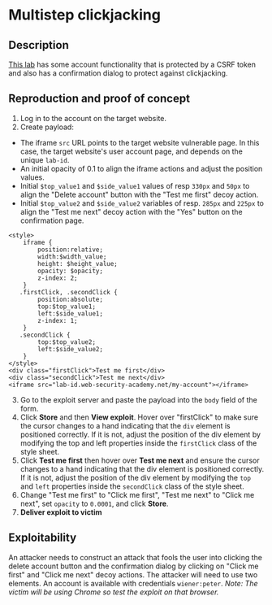 # Multistep clickjacking

## Description

[This lab](https://portswigger.net/web-security/clickjacking/lab-multistep) has some account functionality that is protected by a CSRF token and also has a confirmation dialog to protect against clickjacking.

## Reproduction and proof of concept

1. Log in to the account on the target website.
2. Create payload:

* The iframe `src` URL points to the target website vulnerable page. In this case, the target website's user account page, and depends on the unique `lab-id`.
* An initial opacity of 0.1 to align the iframe actions and adjust the position values.
* Initial `$top_value1` and `$side_value1` values of resp `330px` and `50px` to align the "Delete account" button with the "Test me first" decoy action.
* Initial `$top_value2` and `$side_value2` variables of resp. `285px` and `225px` to align the "Test me next" decoy action with the "Yes" button on the confirmation page. 

```text
<style>
	iframe {
		position:relative;
		width:$width_value;
		height: $height_value;
		opacity: $opacity;
		z-index: 2;
	}
   .firstClick, .secondClick {
		position:absolute;
		top:$top_value1;
		left:$side_value1;
		z-index: 1;
	}
   .secondClick {
		top:$top_value2;
		left:$side_value2;
	}
</style>
<div class="firstClick">Test me first</div>
<div class="secondClick">Test me next</div>
<iframe src="lab-id.web-security-academy.net/my-account"></iframe>
```

3. Go to the exploit server and paste the payload into the `body` field of the form.
4. Click **Store** and then **View exploit**. Hover over "firstClick" to make sure the cursor changes to a hand indicating that the `div` element is positioned correctly. If it is not, adjust the position of the div element by modifying the top and left properties inside the `firstClick` class of the style sheet. 
5. Click **Test me first** then hover over **Test me next** and ensure the cursor changes to a hand indicating that the div element is positioned correctly. If it is not, adjust the position of the div element by modifying the `top` and `left` properties inside the `secondClick` class of the style sheet. 
5. Change "Test me first" to "Click me first", "Test me next" to "Click me next", set `opacity` to `0.0001`, and click **Store**.
6. **Deliver exploit to victim**

## Exploitability

An attacker needs to construct an attack that fools the user into clicking the delete account button and the confirmation dialog by clicking on "Click me first" and "Click me next" decoy actions. The attacker will need to use two elements. An account is available with credentials `wiener:peter`.  _Note: The victim will be using Chrome so test the exploit on that browser._
